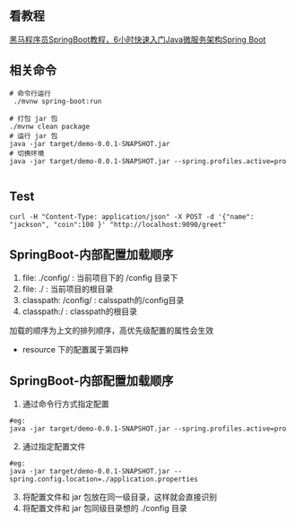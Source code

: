 ## 看教程
[黑马程序员SpringBoot教程，6小时快速入门Java微服务架构Spring Boot](https://www.bilibili.com/video/BV1Lq4y1J77x?p=15&spm_id_from=pageDriver)
## 相关命令
```shell
# 命令行运行
 ./mvnw spring-boot:run 
```

```shell
# 打包 jar 包
./mvnw clean package
# 运行 jar 包
java -jar target/demo-0.0.1-SNAPSHOT.jar
# 切换环境
java -jar target/demo-0.0.1-SNAPSHOT.jar --spring.profiles.active=pro
 
```

## Test

```curl
curl -H "Content-Type: application/json" -X POST -d '{"name": "jackson", "coin":100 }' "http://localhost:9090/greet"
```

## SpringBoot-内部配置加载顺序

1. file: ./config/   : 当前项目下的 /config 目录下
2. file: ./      : 当前项目的根目录
3. classpath: /config/ : calsspath的/config目录
4. classpath:/ : classpath的根目录

加载的顺序为上文的排列顺序，高优先级配置的属性会生效

* resource 下的配置属于第四种

## SpringBoot-内部配置加载顺序
1. 通过命令行方式指定配置
```shell
#eg:
java -jar target/demo-0.0.1-SNAPSHOT.jar --spring.profiles.active=pro
```
2. 通过指定配置文件
```shell
#eg:
java -jar target/demo-0.0.1-SNAPSHOT.jar --spring.config.location=./application.properties 
```
3. 将配置文件和 jar 包放在同一级目录，这样就会直接识别
4. 将配置文件和 jar 包同级目录想的 ./config 目录